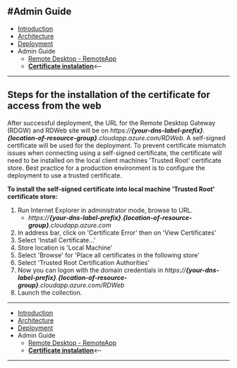 #Admin Guide
---
* [Introduction](./README.md)
* [Architecture](./ArchitectureDiagram.md)
* [Deployment](./Deployment-basic.md)
* Admin Guide
    * [Remote Desktop - RemoteApp](./RemoteDesktopRemoteApp.md)
    * **[Certificate instalation](./UserAccessWebCert.md)**<--
---
## **Steps for the installation of the certificate for access from the web**
After successful deployment, the URL for the Remote Desktop Gateway (RDGW) and RDWeb site will be on *https://**{your-dns-label-prefix}**.**{location-of-resource-group}**.cloudapp.azure.com/RDWeb*. A self-signed certificate will be used for the deployment. To prevent certificate mismatch issues when connecting using a self-signed certificate, the certificate will need to be installed on the local client machines 'Trusted Root' certificate store. Best practice for a production environment is to configure the deployment to use a trusted certificate.

**To install the self-signed certificate into local machine 'Trusted Root' certificate store:**

1. Run Internet Explorer in administrator mode, browse to URL.
   * *https://**{your-dns-label-prefix}**.**{location-of-resource-group}**.cloudapp.azure.com*
2. In address bar, click on 'Certificate Error' then on 'View Certificates'
3. Select 'Install Certificate...'
4. Store location is 'Local Machine'
5. Select 'Browse' for 'Place all certificates in the following store'
6. Select 'Trusted Root Certification Authorities'
7. Now you can logon with the domain credentials in *https://**{your-dns-label-prefix}**.**{location-of-resource-group}**.cloudapp.azure.com/RDWeb*
8. Launch the collection.
---
* [Introduction](./README.md)
* [Architecture](./ArchitectureDiagram.md)
* [Deployment](./Deployment-basic.md)
* Admin Guide
    * [Remote Desktop - RemoteApp](./RemoteDesktopRemoteApp.md)
    * **[Certificate instalation](./UserAccessWebCert.md)**<--
---